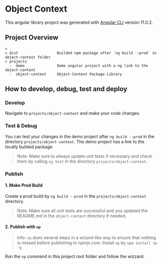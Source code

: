 # Object Context

This angular library project was generated with [Angular CLI](https://github.com/angular/angular-cli) version 11.0.2.

## Project Overview
```
> .
> dist                  Builded npm package after `ng build --prod` in object-context folder
> projects              
  -  demo               Demo angular project with a ng link to the object-context
  -  object-context     Object-Context Package Library
```
## How to develop, debug, test and deploy
### Develop
Navigate to `projects/object-context` and make your code changes.

### Test & Debug
You can test your changes in the demo project after `ng build --prod` in the directory 
`projects/object-context`.
The demo project has a link to the locally builded package.

> Note: Make sure to always update unit tests if necessary and check them by calling `ng test` 
>in the directory `projects/object-context`.

### Publish
#### 1. Make Prod Build
Create a prod build by `ng build --prod` in the `projects/object-context` directory.
> Note: Make sure all unit tests are successful and you updated the README.md in the 
>`object-context` directory if needed.

#### 2. Publish with `np`
> Info: `np` does several steps in a wizard-like way to ensure that nothing is 
> missed before publishing to npmjs.com. Install `np` by `npm install np -g`

Run the `np` command in this project root folder and follow the wizzard.
